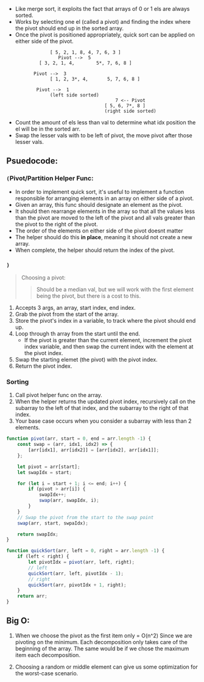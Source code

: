 - Like merge sort, it exploits the fact that arrays of 0 or 1 els are always sorted.
- Works by selecting one el (called a pivot) and finding the index where the pivot should end up in the sorted array.
- Once the pivot is positioned appropriately, quick sort can be applied on either side of the pivot.

```
                [ 5, 2, 1, 8, 4, 7, 6, 3 ]
                   Pivot -->  5
            [ 3, 2, 1, 4,        5*, 7, 6, 8 ]

          Pivot -->  3
                [ 1, 2, 3*, 4,       5, 7, 6, 8 ]

           Pivot -->  1
                (left side sorted)
                                        7 <-- Pivot
                                    [ 5, 6, 7*, 8 ]
                                    (right side sorted)
```

- Count the amount of els less than val to determine what idx position the el will be in the sorted arr.
- Swap the lesser vals with to be left of pivot, the move pivot after those lesser vals. 

## Psuedocode:

### `(`Pivot/Partition Helper Func:
- In order to implement quick sort, it's useful to implement a function responsible for arranging elements in an array on either side of a pivot.
- Given an array, this func should designate an element as the pivot.
- It should then rearrange elements in the array so that all the values less than the pivot are moved to the left of the pivot and all vals greater than the pivot to the right of the pivot.
- The order of the elements on either side of the pivot doesnt matter
-  The helper should do this **in place**, meaning it should not create a new array.
- When complete, the helper should return the index of the pivot.
### `)`

> Choosing a pivot:
>> Should be a median val, but we will work with the first element being the pivot, but there is a cost to this.

1. Accepts 3 args, an array, start index, end index.
2. Grab the pivot from the start of the array.
3. Store the pivot's index in a variable, to track where the pivot should end up.
4. Loop through th array from the start until the end.
    - If the pivot is greater than the current element, increment the pivot index variable, and then swap the current index with the element at the pivot index.
5. Swap the starting elemet (the pivot) with the pivot index.
6. Return the pivot index.

### Sorting
1. Call pivot helper func on the array. 
2. When the helper returns the updated pivot index, recursively call on the subarray to the left of that index, and the subarray to the right of that index.
3. Your base case occurs when you consider a subarray with less than 2 elements.


```js
function pivot(arr, start = 0, end = arr.length -1) {
    const swap = (arr, idx1, idx2) => {
        [arr[idx1], arr[idx2]] = [arr[idx2], arr[idx1]];
    };

    let pivot = arr[start];
    let swapIdx = start;

    for (let i = start + 1; i <= end; i++) {
        if (pivot > arr[i]) {
            swapIdx++;
            swap(arr, swapIdx, i);
        }
    }
    // Swap the pivot from the start to the swap point
    swap(arr, start, swpaIdx);

    return swapIdx;
}

function quickSort(arr, left = 0, right = arr.length -1) {
    if (left < right) {
        let pivotIdx = pivot(arr, left, right);
        // left
        quickSort(arr, left, pivotIdx - 1);
        // right
        quickSort(arr, pivotIdx + 1, right);
    }
    return arr;
}
```

## Big O: 
1. When we choose the pivot as the first item only = O(n^2)
Since we are pivoting on the minimum. Each decomposition only takes care of the beginning of the array. The same would be if we chose the maximum item each decomposition.

2. Choosing a random or middle element can give us some optimization for the worst-case scenario.